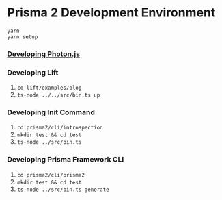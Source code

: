 # Prisma 2 Development Environment

```
yarn
yarn setup
```

### [Developing Photon.js](https://github.com/prisma/photonjs/tree/master/packages/photon#contributing)

### Developing Lift

1. `cd lift/examples/blog`
2. `ts-node ../../src/bin.ts up`

### Developing Init Command

1. `cd prisma2/cli/introspection`
2. `mkdir test && cd test`
3. `ts-node ../src/bin.ts`

### Developing Prisma Framework CLI

1. `cd prisma2/cli/prisma2`
2. `mkdir test && cd test`
3. `ts-node ../src/bin.ts generate`
